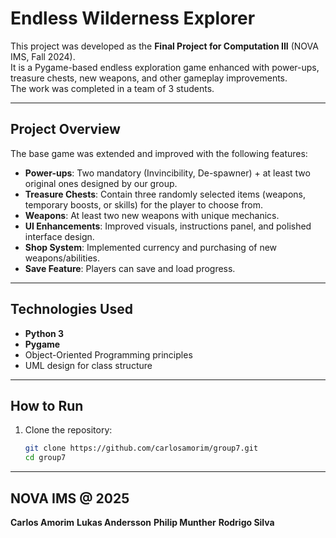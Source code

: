 # Endless Wilderness Explorer

This project was developed as the **Final Project for Computation III** (NOVA IMS, Fall 2024).  
It is a Pygame-based endless exploration game enhanced with power-ups, treasure chests, new weapons, and other gameplay improvements.  
The work was completed in a team of 3 students.

---

## Project Overview
The base game was extended and improved with the following features:
- **Power-ups**: Two mandatory (Invincibility, De-spawner) + at least two original ones designed by our group.
- **Treasure Chests**: Contain three randomly selected items (weapons, temporary boosts, or skills) for the player to choose from.
- **Weapons**: At least two new weapons with unique mechanics.
- **UI Enhancements**: Improved visuals, instructions panel, and polished interface design.
- **Shop System**: Implemented currency and purchasing of new weapons/abilities.
- **Save Feature**: Players can save and load progress.

---

## Technologies Used
- **Python 3**
- **Pygame**
- Object-Oriented Programming principles
- UML design for class structure

---

## How to Run
1. Clone the repository:
   ```bash
   git clone https://github.com/carlosamorim/group7.git
   cd group7

---

## NOVA IMS @ 2025
**Carlos Amorim**
**Lukas Andersson**
**Philip Munther**
**Rodrigo Silva**
